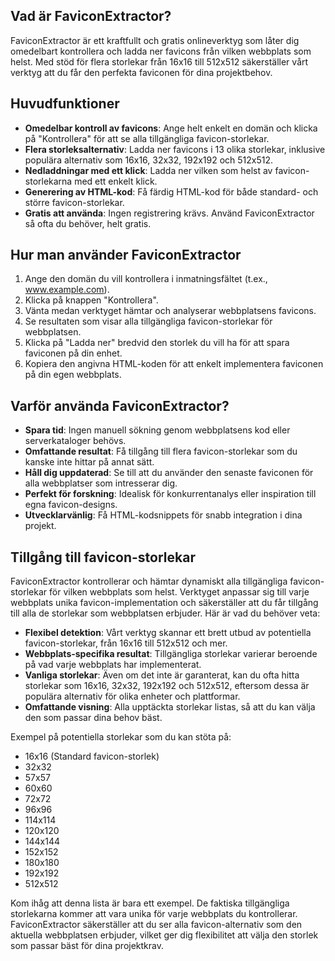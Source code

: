 ## Vad är FaviconExtractor?

FaviconExtractor är ett kraftfullt och gratis onlineverktyg som låter dig omedelbart kontrollera och ladda ner favicons från vilken webbplats som helst. Med stöd för flera storlekar från 16x16 till 512x512 säkerställer vårt verktyg att du får den perfekta faviconen för dina projektbehov.

## Huvudfunktioner

- **Omedelbar kontroll av favicons**: Ange helt enkelt en domän och klicka på "Kontrollera" för att se alla tillgängliga favicon-storlekar.
- **Flera storleksalternativ**: Ladda ner favicons i 13 olika storlekar, inklusive populära alternativ som 16x16, 32x32, 192x192 och 512x512.
- **Nedladdningar med ett klick**: Ladda ner vilken som helst av favicon-storlekarna med ett enkelt klick.
- **Generering av HTML-kod**: Få färdig HTML-kod för både standard- och större favicon-storlekar.
- **Gratis att använda**: Ingen registrering krävs. Använd FaviconExtractor så ofta du behöver, helt gratis.

## Hur man använder FaviconExtractor

1. Ange den domän du vill kontrollera i inmatningsfältet (t.ex., www.example.com).
2. Klicka på knappen "Kontrollera".
3. Vänta medan verktyget hämtar och analyserar webbplatsens favicons.
4. Se resultaten som visar alla tillgängliga favicon-storlekar för webbplatsen.
5. Klicka på "Ladda ner" bredvid den storlek du vill ha för att spara faviconen på din enhet.
6. Kopiera den angivna HTML-koden för att enkelt implementera faviconen på din egen webbplats.

## Varför använda FaviconExtractor?

- **Spara tid**: Ingen manuell sökning genom webbplatsens kod eller serverkataloger behövs.
- **Omfattande resultat**: Få tillgång till flera favicon-storlekar som du kanske inte hittar på annat sätt.
- **Håll dig uppdaterad**: Se till att du använder den senaste faviconen för alla webbplatser som intresserar dig.
- **Perfekt för forskning**: Idealisk för konkurrentanalys eller inspiration till egna favicon-designs.
- **Utvecklarvänlig**: Få HTML-kodsnippets för snabb integration i dina projekt.

## Tillgång till favicon-storlekar

FaviconExtractor kontrollerar och hämtar dynamiskt alla tillgängliga favicon-storlekar för vilken webbplats som helst. Verktyget anpassar sig till varje webbplats unika favicon-implementation och säkerställer att du får tillgång till alla de storlekar som webbplatsen erbjuder. Här är vad du behöver veta:

- **Flexibel detektion**: Vårt verktyg skannar ett brett utbud av potentiella favicon-storlekar, från 16x16 till 512x512 och mer.
- **Webbplats-specifika resultat**: Tillgängliga storlekar varierar beroende på vad varje webbplats har implementerat.
- **Vanliga storlekar**: Även om det inte är garanterat, kan du ofta hitta storlekar som 16x16, 32x32, 192x192 och 512x512, eftersom dessa är populära alternativ för olika enheter och plattformar.
- **Omfattande visning**: Alla upptäckta storlekar listas, så att du kan välja den som passar dina behov bäst.

Exempel på potentiella storlekar som du kan stöta på:
- 16x16 (Standard favicon-storlek)
- 32x32
- 57x57
- 60x60
- 72x72
- 96x96
- 114x114
- 120x120
- 144x144
- 152x152
- 180x180
- 192x192
- 512x512

Kom ihåg att denna lista är bara ett exempel. De faktiska tillgängliga storlekarna kommer att vara unika för varje webbplats du kontrollerar. FaviconExtractor säkerställer att du ser alla favicon-alternativ som den aktuella webbplatsen erbjuder, vilket ger dig flexibilitet att välja den storlek som passar bäst för dina projektkrav.


